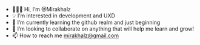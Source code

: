 - 👩🏻‍💻 Hi, I’m @Mirakhalz
- 💡 I’m interested in development and UXD
- 🌱 I’m currently learning the github realm and just beginning
- 🤝 I’m looking to collaborate on anything that will help me learn and grow!
- 📫 How to reach me mirakhalz@gmail.com

<!---
Mirakhalz/Mirakhalz is a ✨ special ✨ repository because its `README.md` (this file) appears on your GitHub profile.
You can click the Preview link to take a look at your changes.
--->
